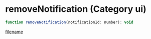 # removeNotification (Category ui)

```js
function removeNotification(notificationId: number): void
```

[filename](removeNotification_m.md ':include')